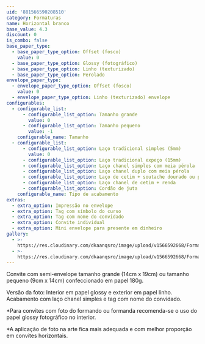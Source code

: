 ```yaml
---
uid: '881566590208510'
category: Formaturas
name: Horizontal branco
base_value: 4.3
discount: 0
is_combo: false
base_paper_type:
  - base_paper_type_option: Offset (fosco)
    value: 0
  - base_paper_type_option: Glossy (fotográfico)
  - base_paper_type_option: Linho (texturizado)
  - base_paper_type_option: Perolado
envelope_paper_type:
  - envelope_paper_type_option: Offset (fosco)
    value: 0
  - envelope_paper_type_option: Linho (texturizado) envelope
configurables:
  - configurable_list:
      - configurable_list_option: Tamanho grande
        value: 0
      - configurable_list_option: Tamanho pequeno
        value: -1
    configurable_name: Tamanho
  - configurable_list:
      - configurable_list_option: Laço tradicional simples (5mm)
        value: 0
      - configurable_list_option: Laço tradicional expeço (15mm)
      - configurable_list_option: Laço chanel simples com meia pérola
      - configurable_list_option: Laço chanel duplo com meia pérola
      - configurable_list_option: Laço de cetim + soutache dourado ou prateado
      - configurable_list_option: Laço chanel de cetim + renda
      - configurable_list_option: Cordão de juta
    configurable_name: Tipo de acabamento
extras:
  - extra_option: Impressão no envelope
  - extra_option: Tag com símbolo do curso
  - extra_option: Tag com nome do convidado
  - extra_option: Convite individual
  - extra_option: Mini envelope para presente em dinheiro
gallery:
  - >-
    https://res.cloudinary.com/dkaanqsro/image/upload/v1566592668/Formaturas/Horizontal_branco_1_ibuwpw.jpg
  - >-
    https://res.cloudinary.com/dkaanqsro/image/upload/v1566592668/Formaturas/Horizontal_branco_3_hhtegp.jpg
---
```

Convite com semi-envelope tamanho grande (14cm x 19cm) ou tamanho pequeno (9cm x 14cm) confeccionado em papel 180g.



Versão da foto: Interior em papel glossy e exterior em papel linho. Acabamento com laço chanel simples e tag com nome do convidado.



\*Para convites com foto do formando ou formanda recomenda-se o uso do papel glossy fotográfico no interior.

\*A aplicação de foto na arte fica mais adequada e com melhor proporção em convites horizontais.
